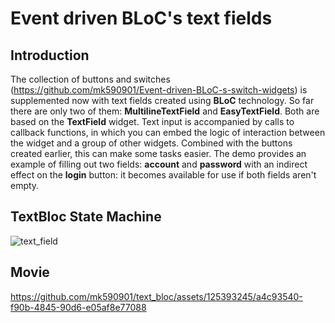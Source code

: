 # Event driven BLoC's text fields

## Introduction

The collection of buttons and switches (https://github.com/mk590901/Event-driven-BLoC-s-switch-widgets) is supplemented now with text fields created using __BLoC__ technology. So far there are only two of them: __MultilineTextField__ and __EasyTextField__. Both are based on the __TextField__ widget. Text input is accompanied by calls to callback functions, in which you can embed the logic of interaction between the widget and a group of other widgets. Combined with the buttons created earlier, this can make some tasks easier. The demo provides an example of filling out two fields: __account__ and __password__ with an indirect effect on the __login__ button: it becomes available for use if both fields aren't empty.

## TextBloc State Machine

![text_field](https://github.com/mk590901/text_bloc/assets/125393245/4bd199ae-e379-4d8d-865b-8ee5210f56c9)

## Movie

https://github.com/mk590901/text_bloc/assets/125393245/a4c93540-f90b-4845-90d6-e05af8e77088


